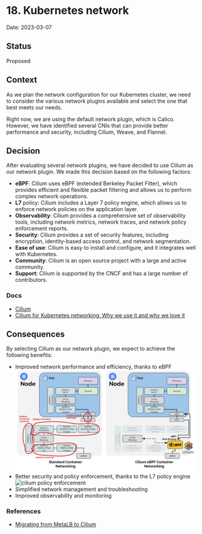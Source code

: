 # 18. Kubernetes network

Date: 2023-03-07

## Status

Proposed

## Context

As we plan the network configuration for our Kubernetes cluster, we need to consider the various network plugins 
available and select the one that best meets our needs.

Right now, we are using the default network plugin, which is Calico. However, we have identified several CNIs that can 
provide better performance and security, including Cilium, Weave, and Flannel.

## Decision

After evaluating several network plugins, we have decided to use Cilium as our network plugin. 
We made this decision based on the following factors:

- **eBPF**: Cilium uses eBPF (extended Berkeley Packet Filter), which provides efficient and flexible packet filtering and 
  allows us to perform complex network operations.
- **L7** policy: Cilium includes a Layer 7 policy engine, which allows us to enforce 
  network policies on the application layer.
- **Observability**: Cilium provides a comprehensive set of observability tools, including 
  network metrics, network traces, and network policy enforcement reports.
- **Security**: Cilium provides a set of security features, including encryption, 
  identity-based access control, and network segmentation.
- **Ease of use**: Cilium is easy to install and configure, and it integrates well with 
  Kubernetes.
- **Community**: Cilium is an open source project with a large and active community.
- **Support**: Cilium is supported by the CNCF and has a large number of contributors.

### Docs

- [Cilium](https://cilium.io/)
- [Cilium for Kubernetes networking: Why we use it and why we love it](https://blog.palark.com/why-cilium-for-kubernetes-networking/)

## Consequences

By selecting Cilium as our network plugin, we expect to achieve the following benefits:

- Improved network performance and efficiency, thanks to eBPF
![ebpf host routing diagram](./proof/ADR-0018/ebpf-host-routing-diagram.png)
- Better security and policy enforcement, thanks to the L7 policy engine
![cilium policy enforcement](https://docs.cilium.io/en/latest/_images/cilium_bpf_endpoint.svg)
- Simplified network management and troubleshooting
- Improved observability and monitoring

### References

- [Migrating from MetaLB to Cilium](https://blog.stonegarden.dev/articles/2023/12/migrating-from-metallb-to-cilium/)
